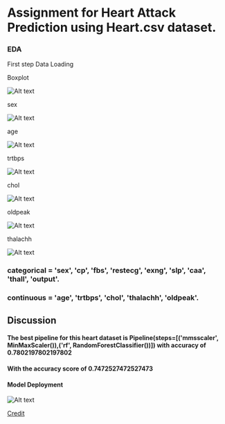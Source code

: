 # Assignment for Heart Attack Prediction using Heart.csv dataset.

### EDA 
First step Data Loading





Boxplot

![Alt text](https://github.com/AMMARHAFIZ8/heart_assignment/blob/main/Figure%202022-06-21%20192108%20boxplot.png)

sex

![Alt text](https://github.com/AMMARHAFIZ8/heart_assignment/blob/main/Figure%202022-06-21%20192035%20sex.png)

age

![Alt text](https://github.com/AMMARHAFIZ8/heart_assignment/blob/main/Figure%202022-06-21%20192256%20age.png)

trtbps

![Alt text](https://github.com/AMMARHAFIZ8/heart_assignment/blob/main/Figure%202022-06-21%20192229%20trtbps.png)

chol

![Alt text](https://github.com/AMMARHAFIZ8/heart_assignment/blob/main/Figure%202022-06-21%20192210%20chol.png)

oldpeak

![Alt text](https://github.com/AMMARHAFIZ8/heart_assignment/blob/main/Figure%202022-06-21%20192130%20oldpeak.png)

thalachh

![Alt text](https://github.com/AMMARHAFIZ8/heart_assignment/blob/main/Figure%202022-06-21%20192148%20thalachh.png)


### categorical = 'sex', 'cp', 'fbs', 'restecg', 'exng', 'slp', 'caa', 'thall', 'output'.
### continuous = 'age', 'trtbps', 'chol', 'thalachh', 'oldpeak'.

## Discussion

#### The best pipeline for this heart dataset is Pipeline(steps=[('mmsscaler', MinMaxScaler()),('rf', RandomForestClassifier())]) with accuracy of 0.7802197802197802
#### With the accuracy score of 0.7472527472527473


#### Model Deployment 
![Alt text](https://github.com/AMMARHAFIZ8/heart_assignment/blob/main/Deploy%20App%20for%20Heart%20Attack%20(Browser).PNG)




[Credit  ](http://archive.ics.uci.edu/ml/datasets/Heart+Disease)
